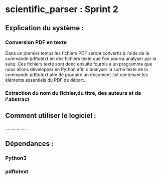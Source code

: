 # scientific_parser : Sprint 2

## Explication du système :

### Conversion PDF en texte

Dans un premier temps les fichiers PDF seront convertis à l'aide de la commande pdftotext en des fichiers texte que l'on pourra analyser par la suite. Ces fichiers texte sont donc ensuite fournis à un programme que nous allons développer en Python afin d'analyser la sortie texte de la commande pdftotext afin de produire un document .txt contenant les éléments essentiels du PDF de départ.

### Extraction du nom du fichier,du titre, des auteurs et de l'abstract

## Comment utiliser le logiciel :

.................


## Dépendances :

### Python3 
### pdftotext
